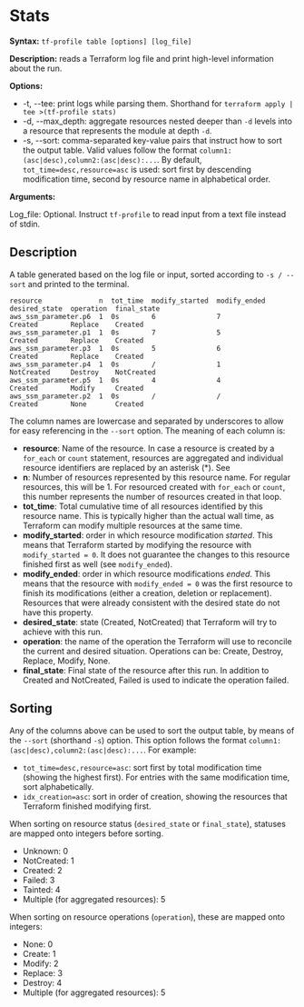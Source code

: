 # Stats

**Syntax:** `tf-profile table [options] [log_file]`

**Description:** reads a Terraform log file and print high-level information about the run.

**Options:**
- -t, --tee: print logs while parsing them. Shorthand for `terraform apply | tee >(tf-profile stats)`
- -d, --max_depth: aggregate resources nested deeper than `-d` levels into a resource that represents the module at depth `-d`.
- -s, --sort: comma-separated key-value pairs that instruct how to sort the output table. Valid values follow the format `column1:(asc|desc),column2:(asc|desc):...`. By default, `tot_time=desc,resource=asc` is used: sort first by descending modification time, second by resource name in alphabetical order.

**Arguments:**

Log_file: Optional. Instruct `tf-profile` to read input from a text file instead of stdin. 

## Description

A table generated based on the log file or input, sorted according to `-s / --sort` and printed to the terminal. 

```
resource              n  tot_time  modify_started  modify_ended  desired_state  operation  final_state  
aws_ssm_parameter.p6  1  0s        6               7             Created        Replace    Created      
aws_ssm_parameter.p1  1  0s        7               5             Created        Replace    Created      
aws_ssm_parameter.p3  1  0s        5               6             Created        Replace    Created      
aws_ssm_parameter.p4  1  0s        /               1             NotCreated     Destroy    NotCreated   
aws_ssm_parameter.p5  1  0s        4               4             Created        Modify     Created      
aws_ssm_parameter.p2  1  0s        /               /             Created        None       Created      
```

The column names are lowercase and separated by underscores to allow for easy referencing in the `--sort` option. The meaning of each column is:

- **resource**: Name of the resource. In case a resource is created by a `for_each` or `count` statement, resources are aggregated and individual resource identifiers are replaced by an asterisk (*). See 
- **n**: Number of resources represented by this resource name. For regular resources, this will be 1. For resourced created with `for_each` or `count`, this number represents the number of resources created in that loop.
- **tot_time**: Total cumulative time of all resources identified by this resource name. This is typically higher than the actual wall time, as Terraform can modify multiple resources at the same time.
- **modify_started**: order in which resource modification _started_. This means that Terraform started by modifying the resource with `modify_started = 0`. It does not guarantee the changes to this resource finished first as well (see `modify_ended`).
- **modify_ended**: order in which resource modifications _ended_. This means that the resource with `modify_ended = 0` was the first resource to finish its modifications (either a creation, deletion or replacement). Resources that were already consistent with the desired state do not have this property.
- **desired_state**: state (Created, NotCreated) that Terraform will try to achieve with this run.
- **operation**: the name of the operation the Terraform will use to reconcile the current and desired situation. Operations can be: Create, Destroy, Replace, Modify, None.
- **final_state**: Final state of the resource after this run. In addition to Created and NotCreated, Failed is used to indicate the operation failed.

## Sorting

Any of the columns above can be used to sort the output table, by means of the `--sort` (shorthand `-s`) option. This option follows the format `column1:(asc|desc),column2:(asc|desc):...`. For example:
- `tot_time=desc,resource=asc`: sort first by total modification time (showing the highest first). For entries with the same modification time, sort alphabetically.
- `idx_creation=asc`: sort in order of creation, showing the resources that Terraform finished modifying first.

When sorting on resource status (`desired_state` or `final_state`), statuses are mapped onto integers before sorting.

- Unknown: 0
- NotCreated: 1
- Created: 2
- Failed: 3
- Tainted: 4
- Multiple (for aggregated resources): 5

When sorting on resource operations (`operation`), these are mapped onto integers:

- None: 0
- Create: 1
- Modify: 2
- Replace: 3
- Destroy: 4
- Multiple (for aggregated resources): 5